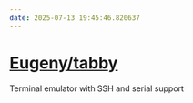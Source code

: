 ```yaml
---
date: 2025-07-13 19:45:46.820637
---
```


# [Eugeny/tabby](https://github.com/Eugeny/tabby)

Terminal emulator with SSH and serial support